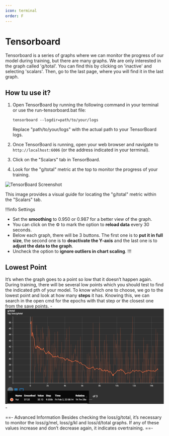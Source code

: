 ```yaml
---
icon: terminal
order: F
---
```


# Tensorboard

Tensorboard is a series of graphs where we can monitor the progress of our model during training, but there are many graphs. We are only interested in the graph called 'g/total'. You can find this by clicking on 'inactive' and selecting 'scalars'. Then, go to the last page, where you will find it in the last graph.

## How tu use it?
1. Open TensorBoard by running the following command in your terminal or use the run-tensorboard.bat file:

   ```
   tensorboard --logdir=path/to/your/logs
   ```

   Replace "path/to/your/logs" with the actual path to your TensorBoard logs.

2. Once TensorBoard is running, open your web browser and navigate to `http://localhost:6006` (or the address indicated in your terminal).

3. Click on the "Scalars" tab in TensorBoard.

4. Look for the "g/total" metric at the top to monitor the progress of your training.

![TensorBoard Screenshot](https://cdn.discordapp.com/attachments/1139925179489853470/1178729423411884152/image.png)

This image provides a visual guide for locating the "g/total" metric within the "Scalars" tab.

!!!info Settings
- Set the **smoothing** to 0.950 or 0.987 for a better view of the graph. 
- You can click on the :gear: to mark the option to **reload data** every 30 seconds. 
- Below each graph, there will be 3 buttons. The first one is to **put it in full size**, the second one is to **deactivate the Y-axis** and the last one is to **adjust the data to the graph**. 
- Uncheck the option to **ignore outliers in chart scaling**.
!!!

## Lowest Point
It’s when the graph goes to a point so low that it doesn’t happen again. During training, there will be several low points which you should test to find the indicated pth of your model. To know which one to choose, we go to the lowest point and look at how many **steps** it has. Knowing this, we can search in the open cmd for the epochs with that step or the closest one from the save points.
-![](../assets/Point.png)-

==- Advanced Information
Besides checking the loss/g/total, it’s necessary to monitor the loss/g/mel, loss/g/kl and loss/d/total graphs. If any of these values increase and don’t decrease again, it indicates overtraining.
==-